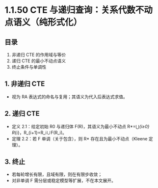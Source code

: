 # 1.1.50 CTE 与递归查询：关系代数不动点语义（纯形式化）

## 目录

1. 非递归 CTE 的作用域与等价
2. 递归 CTE 的最小不动点语义
3. 终止条件与单调性

## 1. 非递归 CTE

- 视为 RA 表达式的命名与复用；其语义为代入后表达式求值。

## 2. 递归 CTE

- 定义 2.1：给定初始 R0 与递归体 F(R)，其语义为最小不动点 R*=⋃_{i≥0} R_{i}，R_{i+1}=R_i∪F(R_i)。
- 定理 2.2：若 F 单调（关于包含），则 R* 存在且为最小不动点（Kleene 定理）。

## 3. 终止

- 若每轮增长有限，且域有限，则在有限步收敛；
- 对非单调 F 需分层或稳定模型等扩展，不在本文展开。
